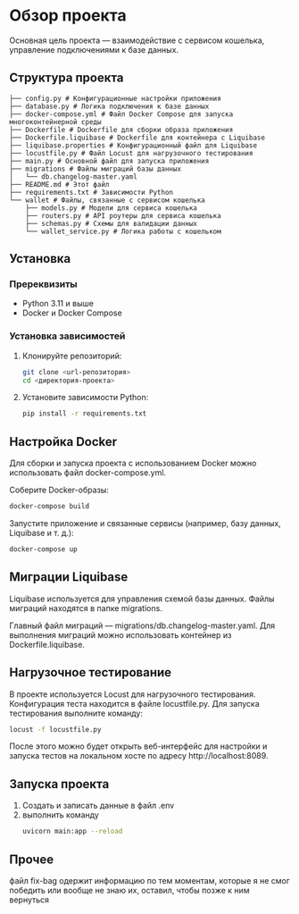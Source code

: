 # Обзор проекта

Основная цель проекта — взаимодействие с сервисом кошелька, управление подключениями к базе данных.

## Структура проекта
```
├── config.py # Конфигурационные настройки приложения
├── database.py # Логика подключения к базе данных 
├── docker-compose.yml # Файл Docker Compose для запуска многоконтейнерной среды 
├── Dockerfile # Dockerfile для сборки образа приложения 
├── Dockerfile.liquibase # Dockerfile для контейнера с Liquibase 
├── liquibase.properties # Конфигурационный файл для Liquibase 
├── locustfile.py # Файл Locust для нагрузочного тестирования 
├── main.py # Основной файл для запуска приложения 
├── migrations # Файлы миграций базы данных 
│   └── db.changelog-master.yaml   
├── README.md # Этот файл 
├── requirements.txt # Зависимости Python 
└── wallet # Файлы, связанные с сервисом кошелька 
    ├── models.py # Модели для сервиса кошелька 
    ├── routers.py # API роутеры для сервиса кошелька 
    ├── schemas.py # Схемы для валидации данных 
    └── wallet_service.py # Логика работы с кошельком

```


## Установка

### Пререквизиты

- Python 3.11 и выше
- Docker и Docker Compose

### Установка зависимостей

1. Клонируйте репозиторий:
   ```bash
   git clone <url-репозитория>
   cd <директория-проекта>
   ```
2. Установите зависимости Python:
    ```bash
    pip install -r requirements.txt
    ```

## Настройка Docker
Для сборки и запуска проекта с использованием Docker можно использовать файл docker-compose.yml.

Соберите Docker-образы:

```bash
docker-compose build
```
Запустите приложение и связанные сервисы (например, базу данных, Liquibase и т. д.):

```bash
docker-compose up
```

## Миграции Liquibase
Liquibase используется для управления схемой базы данных. Файлы миграций находятся в папке migrations.

Главный файл миграций — migrations/db.changelog-master.yaml.
Для выполнения миграций можно использовать контейнер из Dockerfile.liquibase.
## Нагрузочное тестирование
В проекте используется Locust для нагрузочного тестирования. Конфигурация теста находится в файле locustfile.py. Для запуска тестирования выполните команду:

```bash
locust -f locustfile.py
```
После этого можно будет открыть веб-интерфейс для настройки и запуска тестов на локальном хосте по адресу http://localhost:8089.

## Запуска проекта
1. Создать и записать данные в файл .env
2. выполнить команду
   ```bash
   uvicorn main:app --reload
   ```
   
## Прочее
файл fix-bag одержит информацию по тем моментам, которые я не смог победить или вообще не знаю их, оставил, чтобы позже к ним вернуться